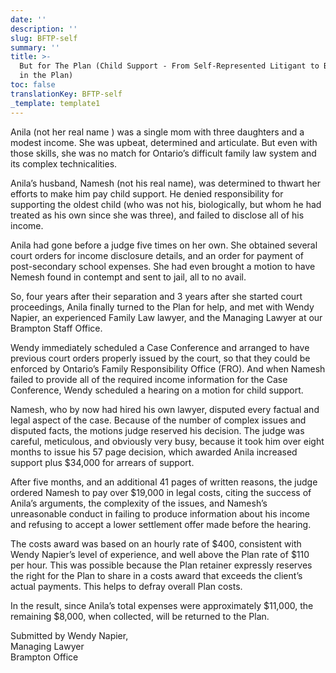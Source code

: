 ```yaml
---
date: ''
description: ''
slug: BFTP-self
summary: ''
title: >-
  But for The Plan (Child Support - From Self-Represented Litigant to Believer
  in the Plan)
toc: false
translationKey: BFTP-self
_template: template1
---
```


Anila (not her real name ) was a single mom with three daughters and a modest income. She was upbeat, determined and articulate. But even with those skills, she was no match for Ontario’s difficult family law system and its complex technicalities.

Anila’s husband, Namesh (not his real name), was determined to thwart her efforts to make him pay child support. He denied responsibility for supporting the oldest child (who was not his, biologically, but whom he had treated as his own since she was three), and failed to disclose all of his income.

Anila had gone before a judge five times on her own. She obtained several court orders for income disclosure details, and an order for payment of post-secondary school expenses. She had even brought a motion to have Nemesh found in contempt and sent to jail, all to no avail.

So, four years after their separation and 3 years after she started court proceedings, Anila finally turned to the Plan for help, and met with Wendy Napier, an experienced Family Law lawyer, and the Managing Lawyer at our Brampton Staff Office.

Wendy immediately scheduled a Case Conference and arranged to have previous court orders properly issued by the court, so that they could be enforced by Ontario’s Family Responsibility Office (FRO). And when Namesh failed to provide all of the required income information for the Case Conference, Wendy scheduled a hearing on a motion for child support.

Namesh, who by now had hired his own lawyer, disputed every factual and legal aspect of the case. Because of the number of complex issues and disputed facts, the motions judge reserved his decision. The judge was careful, meticulous, and obviously very busy, because it took him over eight months to issue his 57 page decision, which awarded Anila increased support plus $34,000 for arrears of support.

After five months, and an additional 41 pages of written reasons, the judge ordered Namesh to pay over $19,000 in legal costs, citing the success of Anila’s arguments, the complexity of the issues, and Namesh’s unreasonable conduct in failing to produce information about his income and refusing to accept a lower settlement offer made before the hearing.

The costs award was based on an hourly rate of $400, consistent with Wendy Napier’s level of experience, and well above the Plan rate of $110 per hour. This was possible because the Plan retainer expressly reserves the right for the Plan to share in a costs award that exceeds the client’s actual payments. This helps to defray overall Plan costs.

In the result, since Anila’s total expenses were approximately $11,000, the remaining $8,000, when collected, will be returned to the Plan.

Submitted by Wendy Napier,  
Managing Lawyer  
Brampton Office
